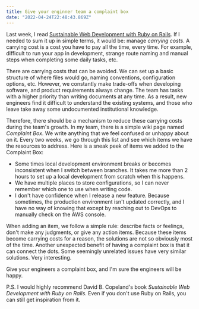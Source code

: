 ```yaml
---
title: Give your enginner team a complaint box
date: "2022-04-24T22:48:43.869Z"
---
```


Last week, I read [Sustainable Web Development with Ruby on Rails](http://sustainable-rails.com/). If I needed to sum it up in simple terms, it would be: manage *carrying costs*. A carrying cost is a cost you have to pay all the time, every time. For example, difficult to run your app in development, strange route naming and manual steps when completing some daily tasks, etc.

There are carrying costs that can be avoided. We can set up a basic structure of where files would go, naming conventions, configuration options, etc. However, we constantly make trade-offs when developing software, and product requirements always change. The team has tasks with a higher priority than writing documents at any time. As a result, new engineers find it difficult to understand the existing systems, and those who leave take away some undocumented institutional knowledge.

Therefore, there should be a mechanism to reduce these carrying costs during the team's growth. In my team, there is a simple wiki page named *Complaint Box*. We write anything that we feel confused or unhappy about on it. Every two weeks, we go through this list and see which items we have the resources to address. Here is a sneak peek of items we added to the Complaint Box:

- Some times local development environment breaks or becomes inconsistent when I switch between branches. It takes me more than 2 hours to set up a local development from scratch when this happens.
- We have multiple places to store configurations, so I can never remember which one to use when writing code.
- I don't have confidence when I release a new feature. Because sometimes, the production environment isn't updated correctly, and I have no way of knowing that except by reaching out to DevOps to manually check on the AWS console.

When adding an item, we follow a simple rule: describe facts or feelings, don't make any judgments, or give any action items. Because these items become carrying costs for a reason, the solutions are not so obviously most of the time. Another unexpected benefit of having a complaint box is that it can connect the dots. Some seemingly unrelated issues have very similar solutions. Very interesting.

Give your engineers a complaint box, and I'm sure the engineers will be happy.

P.S. I would highly recommend David B. Copeland's book *Sustainable Web Development with Ruby on Rails*. Even if you don't use Ruby on Rails, you can still get inspiration from it.

